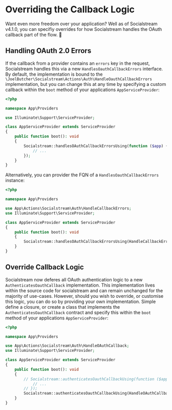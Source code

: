 # Overriding the Callback Logic

Want even more freedom over your application? Well as of Socialstream v4.1.0, you can specifiy overrides for how Socialstream handles the OAuth callback part of the flow. 🤯

## Handling OAuth 2.0 Errors

If the callback from a provider contains an `errors` key in the request, Socialstream handles this via a new `HandlesOauthCallbackErrors` interface. By default, the implementation is bound to the `\JoelButcher\Socialstream\Actions\Auth\HandleOauthCallbackErrors` implementation, but you can change this at any time by specifying a custom callback within the `boot` method of your applications `AppServiceProvider`:

```php
<?php

namespace App\Providers

use Illuminate\Support\ServiceProvider;

class AppServiceProvider extends ServiceProvider
{
    public function boot(): void
    {
        Socialstream::handlesOAuthCallbackErrorsUsing(function ($app) {
            // ...
        });
    }
}
```

Alternatively, you can provider the FQN of a `HandlesOauthCallbackErrors` instance:

```php
<?php

namespace App\Providers

use App\Actions\Socialstream\Auth\HandleCallbackErrors;
use Illuminate\Support\ServiceProvider;

class AppServiceProvider extends ServiceProvider
{
    public function boot(): void
    {
        Socialstream::handlesOAuthCallbackErrorsUsing(HandleCallbackErrors::class);
    }
}
```

## Override Callback Logic

Socialstream now deferes all OAuth authentication logic to a new `AuthenticatesOauthCallback` implementation. This implementation lives within the source code for socialstream and can remain unchanged for the majority of use-cases. However, should you wish to override, or customise this logic, you can do so by providing your own implementation. Simple define a closure, or create a class that implements the `AuthenticatesOauthCallback` contract and specify this within the `boot` method of your applications `AppServiceProvider`:

```php
<?php

namespace App\Providers

use App\Actions\Socialstream\Auth\HandleOAuthCallback;
use Illuminate\Support\ServiceProvider;

class AppServiceProvider extends ServiceProvider
{
    public function boot(): void
    {
        // Socialstream::authenticatesOauthCallbackUsing(function ($app) {
            // ...
        // });
        Socialstream::authenticatesOauthCallbackUsing(HandleOAuthCallback::class);
    }
}
```

